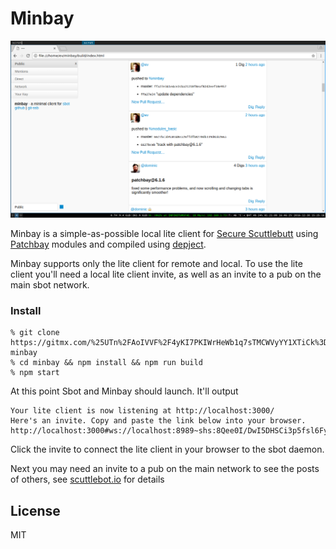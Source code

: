 # Minbay

![minbay.png](minbay.png)

Minbay is a simple-as-possible local lite client for [Secure Scuttlebutt](http://scuttlebot.io) using [Patchbay](https://gitmx.com/%25s9mSFATE4RGyJx9wgH22lBrvD4CgUQW4yeguSWWjtqc%3D.sha256) modules and compiled using [depject](https://gitmx.com/%25%2BGrd1NiHD3RgaCEbcesLGeEFpjL1AfeN5xfkGaezyoI%3D.sha256).

Minbay supports only the lite client for remote and local. To use the lite client you'll need a local lite client invite, as well as an invite to a pub on the main sbot network. 

### Install

```
% git clone https://gitmx.com/%25UTn%2FAoIVVF%2F4yKI7PKIWrHeWb1q7sTMCWVyYY1XTiCk%3D.sha256 minbay
% cd minbay && npm install && npm run build
% npm start
```
At this point Sbot and Minbay should launch. It'll output 

```
Your lite client is now listening at http://localhost:3000/
Here's an invite. Copy and paste the link below into your browser.
http://localhost:3000#ws://localhost:8989~shs:8Qee0I/DwI5DHSCi3p5fsl6FyLGArrnDz3ox9qZr5Qc=:r00a2jOdv6leywA3HpYDWI86vjpCiFFb8CO+YAOM/rI=
```

Click the invite to connect the lite client in your browser to the sbot daemon.

Next you may need an invite to a pub on the main network to see the posts of others, see [scuttlebot.io](http://scuttlebot.io/docs/social/join-a-pub.html) for details

## License

MIT





